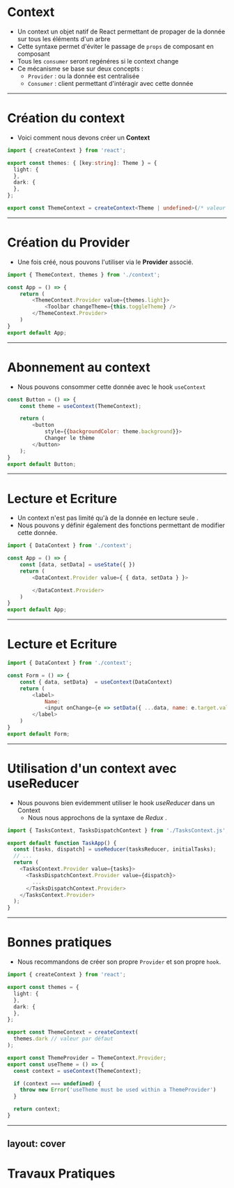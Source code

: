 # Context

* Un context un objet natif de React permettant de propager de la donnée sur tous les éléments d'un arbre
* Cette syntaxe permet d'éviter le passage de `props` de composant en composant
* Tous les `consumer` seront regénéres si le context change
* Ce mécanisme se base sur deux concepts :
    * `Provider` : ou la donnée est centralisée
    * `Consumer` : client permettant d'intéragir avec cette donnée

---

# Création du context

* Voici comment nous devons créer un **Context** 

```typescript
import { createContext } from 'react';

export const themes: { [key:string]: Theme } = {
  light: {
  },
  dark: {
  },
};

export const ThemeContext = createContext<Theme | undefined>(/* valeur par défaut */);
```

---

# Création du Provider

* Une fois créé, nous pouvons l'utiliser via le **Provider** associé. 

```typescript
import { ThemeContext, themes } from './context';

const App = () => {
    return (
        <ThemeContext.Provider value={themes.light}>
            <Toolbar changeTheme={this.toggleTheme} />
        </ThemeContext.Provider>
    )
}
export default App;
```

---

# Abonnement au context

* Nous pouvons consommer cette donnée avec le hook `useContext`

```javascript
const Button = () => {
    const theme = useContext(ThemeContext);

    return (
        <button
            style={{backgroundColor: theme.background}}>
            Changer le thème
        </button>
    );
}
export default Button;
```

---

# Lecture et Ecriture

* Un context n'est pas limité qu'à de la donnée en lecture seule .
* Nous pouvons y définir également des fonctions permettant de modifier cette donnée.

```javascript
import { DataContext } from './context';

const App = () => {
    const [data, setData] = useState({ })
    return (
        <DataContext.Provider value={ { data, setData } }>

        </DataContext.Provider>
    )
}
export default App;
```

---

# Lecture et Ecriture

```javascript
import { DataContext } from './context';

const Form = () => {
    const { data, setData}  = useContext(DataContext)
    return (
        <label>
            Name:
            <input onChange={e => setData({ ...data, name: e.target.value }) } />
        </label>
    )
}
export default Form;
```


---

# Utilisation d'un context avec useReducer

* Nous pouvons bien evidemment utiliser le hook *useReducer* dans un Context
    * Nous nous approchons de la syntaxe de *Redux* . 

```typescript
import { TasksContext, TasksDispatchContext } from './TasksContext.js';

export default function TaskApp() {
  const [tasks, dispatch] = useReducer(tasksReducer, initialTasks);
  // ...
  return (
    <TasksContext.Provider value={tasks}>
      <TasksDispatchContext.Provider value={dispatch}>
        ...
      </TasksDispatchContext.Provider>
    </TasksContext.Provider>
  );
}
```

---

# Bonnes pratiques

* Nous recommandons de créer son propre `Provider` et son propre `hook`.

```typescript
import { createContext } from 'react';

export const themes = {
  light: {
  },
  dark: {
  },
};

export const ThemeContext = createContext(
  themes.dark // valeur par défaut
);

export const ThemeProvider = ThemeContext.Provider;
export const useTheme = () => {
  const context = useContext(ThemeContext);

  if (context === undefined) {
    throw new Error('useTheme must be used within a ThemeProvider')
  }

  return context;
}
```

---
layout: cover
---

# Travaux Pratiques
